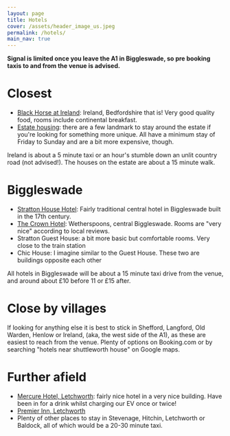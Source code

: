 ```yaml
---
layout: page
title: Hotels
cover: /assets/header_image_us.jpeg
permalink: /hotels/
main_nav: true
---
```


**Signal is limited once you leave the A1 in Biggleswade, so pre booking taxis to and from the venue is advised.**

# Closest
- [Black Horse at Ireland](https://blackhorseireland.com): Ireland, Bedfordshire that is! Very good quality food, rooms include continental breakfast. 
- [Estate housing](https://www.landmarktrust.org.uk/search-and-book/landmark-groups/old-warden/#Search): there are a few landmark to stay around the estate if you're looking for something more unique. All have a minimum stay of Friday to Sunday and are a bit more expensive, though. 

Ireland is about a 5 minute taxi or an hour's stumble down an unlit country road (not advised!). The houses on the estate are about a 15 minute walk. 

# Biggleswade
- [Stratton House Hotel](https://www.strattonhouse-hotel.co.uk): Fairly traditional central hotel in Biggleswade built in the 17th century.
- [The Crown Hotel](https://www.booking.com/hotel/gb/the-crown-wetherspoon.en-gb.html): Wetherspoons, central Biggleswade. Rooms are "very nice" according to local reviews.
- Stratton Guest House: a bit more basic but comfortable rooms. Very close to the train station
- Chic House: I imagine similar to the Guest House. These two are buildings opposite each other

All hotels in Biggleswade will be about a 15 minute taxi drive from the venue, and around about £10 before 11 or £15 after.

# Close by villages
If looking for anything else it is best to stick in Shefford, Langford, Old Warden, Henlow or Ireland, (aka, the west side of the A1), as these are easiest to reach from the venue. Plenty of options on Booking.com or by searching "hotels near shuttleworth house" on Google maps.

# Further afield
- [Mercure Hotel, Letchworth](https://all.accor.com/hotel/7243/index.en.shtml?dateIn=&nights=&compositions=1&stayplus=false&snu=false#origin=mercure): fairly nice hotel in a very nice building. Have been in for a drink whilst charging our EV once or twice!
- [Premier Inn, Letchworth](https://www.premierinn.com/gb/en/hotels/england/hertfordshire/letchworth-garden-city/letchworth-garden-city.html)
- Plenty of other places to stay in Stevenage, Hitchin, Letchworth or Baldock, all of which would be a 20-30 minute taxi.
